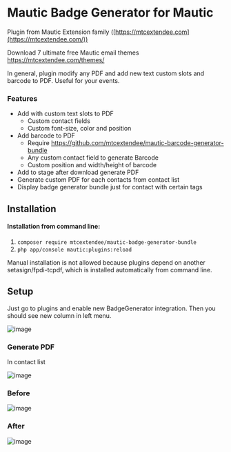 # Mautic Badge Generator for Mautic

Plugin from Mautic Extension family ([https://mtcextendee.com](https://mtcextendee.com/))

Download 7 ultimate free Mautic email themes https://mtcextendee.com/themes/

In general, plugin modify any PDF and add new text custom slots and barcode to PDF. Useful for your events.

### Features

- Add with custom text slots to PDF
    - Custom contact fields
    - Custom font-size, color and position
- Add barcode to PDF
    - Require https://github.com/mtcextendee/mautic-barcode-generator-bundle
    - Any custom contact field to generate Barcode
    - Custom position and width/height of barcode
- Add to stage after download generate PDF
- Generate custom PDF for each contacts from contact list
- Display badge generator bundle just for contact with certain tags

## Installation

#### Installation from command line:

1. `composer require mtcextendee/mautic-badge-generator-bundle`
1. `php app/console mautic:plugins:reload`

Manual installation is not allowed because plugins depend on another setasign/fpdi-tcpdf, which is installed automatically from command line.

## Setup

Just go to plugins and enable new BadgeGenerator integration. Then you should see new column in left menu.

![image](https://user-images.githubusercontent.com/462477/55947007-fee26d80-5c4d-11e9-8e07-47bf08b3b4fa.png)

### Generate PDF

In contact list

![image](https://user-images.githubusercontent.com/462477/55949170-4c60d980-5c52-11e9-8c77-d7db28b38330.png)

### Before

![image](https://user-images.githubusercontent.com/462477/55948833-9d240280-5c51-11e9-8222-8d9f8a61476a.png)

### After

![image](https://user-images.githubusercontent.com/462477/55949107-25a2a300-5c52-11e9-9a7d-8e84bcb4f851.png)

